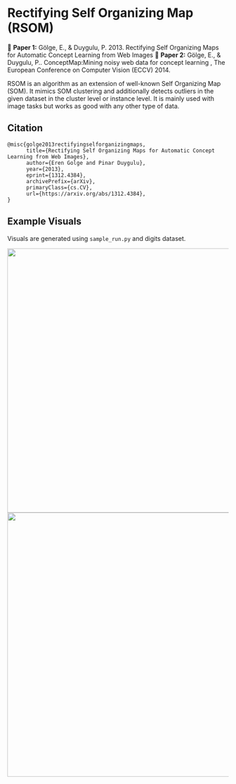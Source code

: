 Rectifying Self Organizing Map (RSOM)
===============================

📎 **Paper 1:** Gölge, E., & Duygulu, P. 2013. Rectifying Self Organizing Maps for Automatic Concept Learning from Web Images
📎 **Paper 2:** Gölge, E., & Duygulu, P.. ConceptMap:Mining noisy web data for concept learning , The European Conference on Computer Vision (ECCV) 2014.

RSOM is an algorithm as an extension of well-known Self Organizing Map (SOM). It mimics SOM clustering and additionally detects outliers in the given dataset in the cluster level or instance level.
It is mainly used with image tasks but works as good with any other type of data.

## Citation

```
@misc{golge2013rectifyingselforganizingmaps,
      title={Rectifying Self Organizing Maps for Automatic Concept Learning from Web Images},
      author={Eren Golge and Pinar Duygulu},
      year={2013},
      eprint={1312.4384},
      archivePrefix={arXiv},
      primaryClass={cs.CV},
      url={https://arxiv.org/abs/1312.4384},
}
```

## Example Visuals

Visuals are generated using ```sample_run.py``` and digits dataset.

<img src="https://github.com/erogol/RSOM/blob/master/visuals/2d_projection.png" width="600">

<img src="https://github.com/erogol/RSOM/blob/master/visuals/som_latice.png" width="600">
